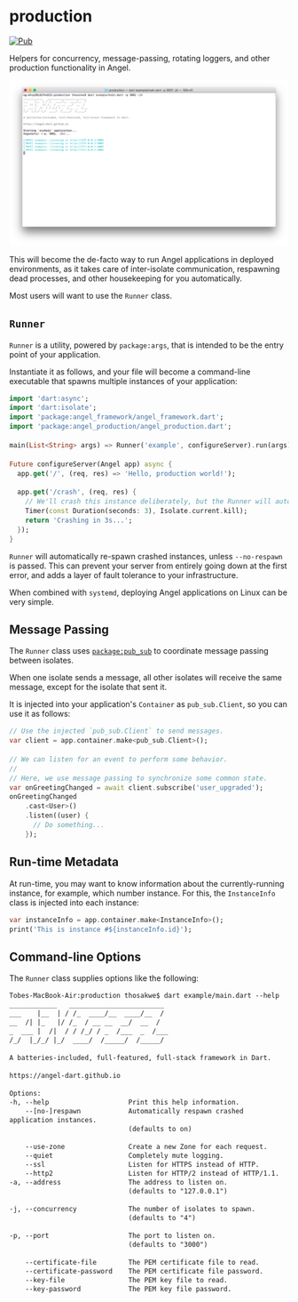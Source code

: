 # production
[![Pub](https://img.shields.io/pub/v/angel_production.svg)](https://pub.dartlang.org/packages/angel_production)

Helpers for concurrency, message-passing, rotating loggers, and other production functionality in Angel.

![Screenshot](screenshot.png)

This will become the de-facto way to run Angel applications in deployed environments, as it
takes care of inter-isolate communication, respawning dead processes, and other housekeeping for you automatically.

Most users will want to use the `Runner` class.

## `Runner`
`Runner` is a utility, powered by `package:args`, that is intended to be the entry point of your application.

Instantiate it as follows, and your file will become a command-line executable that spawns multiple instances of your
application:

```dart
import 'dart:async';
import 'dart:isolate';
import 'package:angel_framework/angel_framework.dart';
import 'package:angel_production/angel_production.dart';

main(List<String> args) => Runner('example', configureServer).run(args);

Future configureServer(Angel app) async {
  app.get('/', (req, res) => 'Hello, production world!');

  app.get('/crash', (req, res) {
    // We'll crash this instance deliberately, but the Runner will auto-respawn for us.
    Timer(const Duration(seconds: 3), Isolate.current.kill);
    return 'Crashing in 3s...';
  });
}
```

`Runner` will automatically re-spawn crashed instances, unless `--no-respawn` is passed. This can prevent
your server from entirely going down at the first error, and adds a layer of fault tolerance to your
infrastructure.

When combined with `systemd`, deploying Angel applications on Linux can be very simple.

## Message Passing
The `Runner` class uses [`package:pub_sub`](https://github.com/thosakwe/pub_sub) to coordinate
message passing between isolates.

When one isolate sends a message, all other isolates will
receive the same message, except for the isolate that sent it.

It is injected into your application's `Container` as
`pub_sub.Client`, so you can use it as follows:

```dart
// Use the injected `pub_sub.Client` to send messages.
var client = app.container.make<pub_sub.Client>();

// We can listen for an event to perform some behavior.
//
// Here, we use message passing to synchronize some common state.
var onGreetingChanged = await client.subscribe('user_upgraded');
onGreetingChanged
    .cast<User>()
    .listen((user) {
      // Do something...
    });
```

## Run-time Metadata
At run-time, you may want to know information about the currently-running instance,
for example, which number instance. For this, the `InstanceInfo` class is injected
into each instance:

```dart
var instanceInfo = app.container.make<InstanceInfo>();
print('This is instance #${instanceInfo.id}');
```

## Command-line Options
The `Runner` class supplies options like the following:

```
Tobes-MacBook-Air:production thosakwe$ dart example/main.dart --help
____________   ________________________ 
___    |__  | / /_  ____/__  ____/__  / 
__  /| |_   |/ /_  / __ __  __/  __  /  
_  ___ |  /|  / / /_/ / _  /___  _  /___
/_/  |_/_/ |_/  ____/  /_____/  /_____/

A batteries-included, full-featured, full-stack framework in Dart.

https://angel-dart.github.io

Options:
-h, --help                    Print this help information.
    --[no-]respawn            Automatically respawn crashed application instances.
                              (defaults to on)

    --use-zone                Create a new Zone for each request.
    --quiet                   Completely mute logging.
    --ssl                     Listen for HTTPS instead of HTTP.
    --http2                   Listen for HTTP/2 instead of HTTP/1.1.
-a, --address                 The address to listen on.
                              (defaults to "127.0.0.1")

-j, --concurrency             The number of isolates to spawn.
                              (defaults to "4")

-p, --port                    The port to listen on.
                              (defaults to "3000")

    --certificate-file        The PEM certificate file to read.
    --certificate-password    The PEM certificate file password.
    --key-file                The PEM key file to read.
    --key-password            The PEM key file password.
```